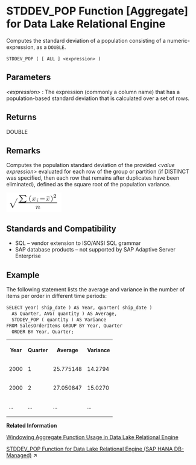<!-- loioa583f35984f21015b952ffc0a8c12597 -->

# STDDEV\_POP Function \[Aggregate\] for Data Lake Relational Engine

Computes the standard deviation of a population consisting of a numeric-expression, as a `DOUBLE`.



```
STDDEV_POP ( [ ALL ] <expression> )
```



<a name="loioa583f35984f21015b952ffc0a8c12597__STDDEV_POP_parm1"/>

## Parameters

 *<expression\>*
 :   The expression \(commonly a column name\) that has a population-based standard deviation that is calculated over a set of rows.

 

<a name="loioa583f35984f21015b952ffc0a8c12597__STDDEV_POP_returns1"/>

## Returns

DOUBLE



<a name="loioa583f35984f21015b952ffc0a8c12597__STDDEV_POP_remarks1"/>

## Remarks

Computes the population standard deviation of the provided *<value expression\>* evaluated for each row of the group or partition \(if DISTINCT was specified, then each row that remains after duplicates have been eliminated\), defined as the square root of the population variance.

![Computes the population standard deviation of the provided value expression evaluated for each row of the group or partition if DISTINCT was specified, then each row that remains after duplicates have been eliminated, defined as the square root of the population variance](images/stdpop_gif_a16d7b7.gif)



<a name="loioa583f35984f21015b952ffc0a8c12597__STDDEV_POP_standards1"/>

## Standards and Compatibility

-   SQL – vendor extension to ISO/ANSI SQL grammar
-   SAP database products – not supported by SAP Adaptive Server Enterprise



<a name="loioa583f35984f21015b952ffc0a8c12597__STDDEV_POP_example1"/>

## Example

The following statement lists the average and variance in the number of items per order in different time periods:

```
SELECT year( ship_date ) AS Year, quarter( ship_date )
  AS Quarter, AVG( quantity ) AS Average, 
  STDDEV_POP ( quantity ) AS Variance 
FROM SalesOrderItems GROUP BY Year, Quarter 
  ORDER BY Year, Quarter;
```


<table>
<tr>
<th valign="top" rowspan="1">

Year



</th>
<th valign="top" rowspan="1">

Quarter



</th>
<th valign="top" rowspan="1">

Average



</th>
<th valign="top" rowspan="1">

Variance



</th>
</tr>
<tr>
<td valign="top" rowspan="1">

2000



</td>
<td valign="top" rowspan="1">

1



</td>
<td valign="top" rowspan="1">

25.775148



</td>
<td valign="top" rowspan="1">

14.2794



</td>
</tr>
<tr>
<td valign="top" rowspan="1">

2000



</td>
<td valign="top" rowspan="1">

2



</td>
<td valign="top" rowspan="1">

27.050847



</td>
<td valign="top" rowspan="1">

15.0270



</td>
</tr>
<tr>
<td valign="top" rowspan="1">

...



</td>
<td valign="top" rowspan="1">

...



</td>
<td valign="top" rowspan="1">

...



</td>
<td valign="top" rowspan="1">

...



</td>
</tr>
</table>

**Related Information**  


[Windowing Aggregate Function Usage in Data Lake Relational Engine](windowing-aggregate-function-usage-in-data-lake-relational-engine-a527f35.md "A major feature of the ISO/ANSI SQL extensions for OLAP is a construct called a window.")

[STDDEV_POP Function for Data Lake Relational Engine (SAP HANA DB-Managed)](https://help.sap.com/viewer/a898e08b84f21015969fa437e89860c8/2023_1_QRC/en-US/b943ce2c21964c07baa10bd8d387f972.html "Computes the standard deviation of a population consisting of a numeric-expression, as a DOUBLE.") :arrow_upper_right:

